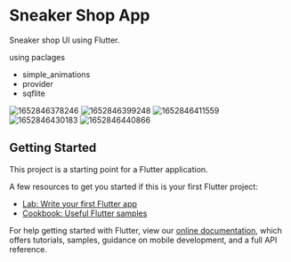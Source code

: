 # Sneaker Shop App

Sneaker shop UI using Flutter.

using paclages
- simple_animations
- provider
- sqflite

![1652846378246](https://user-images.githubusercontent.com/66944039/168954721-cd8908d9-6917-41af-a06e-75c7683186aa.jpg) ![1652846399248](https://user-images.githubusercontent.com/66944039/168954734-26bcbdc3-0572-4427-9f9c-3563cc2374cc.jpg) ![1652846411559](https://user-images.githubusercontent.com/66944039/168954739-a03d2828-7027-4f7e-8fe7-83ea261dbfac.jpg) ![1652846430183](https://user-images.githubusercontent.com/66944039/168954747-4f73b289-4078-472f-a365-bd35bf621176.jpg)
![1652846440866](https://user-images.githubusercontent.com/66944039/168954749-7b1386fa-0d89-4ca6-9c49-f61296cb2b94.jpg)


## Getting Started

This project is a starting point for a Flutter application.

A few resources to get you started if this is your first Flutter project:

- [Lab: Write your first Flutter app](https://flutter.dev/docs/get-started/codelab)
- [Cookbook: Useful Flutter samples](https://flutter.dev/docs/cookbook)

For help getting started with Flutter, view our
[online documentation](https://flutter.dev/docs), which offers tutorials,
samples, guidance on mobile development, and a full API reference.
